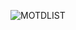 
![MOTDLIST](https://user-images.githubusercontent.com/71404592/164262747-ebfc21ab-a145-4787-b1a2-0dd1068487f1.png)
